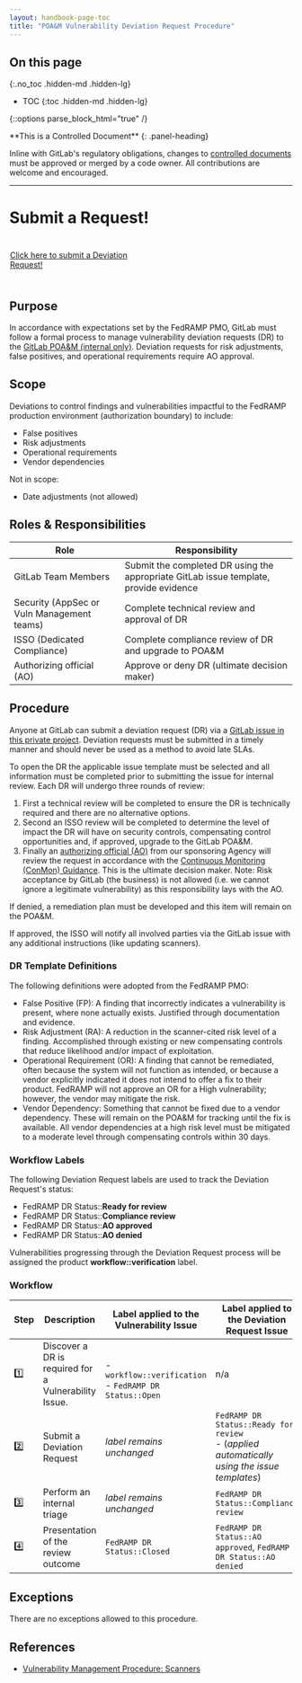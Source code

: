 ```yaml
---
layout: handbook-page-toc
title: "POA&M Vulnerability Deviation Request Procedure"
---
```


## On this page
{:.no_toc .hidden-md .hidden-lg}

- TOC
{:toc .hidden-md .hidden-lg}

{::options parse_block_html="true" /}

<div class="panel panel-gitlab-orange">
**This is a Controlled Document**
{: .panel-heading}
<div class="panel-body">

Inline with GitLab's regulatory obligations, changes to [controlled documents](https://about.gitlab.com/handbook/engineering/security/controlled-document-procedure.html) must be approved or merged by a code owner. All contributions are welcome and encouraged. 

</div>
</div>

---------------------

# Submit a Request!

<div class="flex-row" markdown="0" style="height:80px">
       <a href="https://gitlab.com/gitlab-com/gl-security/security-assurance/security-compliance-commercial-and-dedicated/team-security-dedicated-compliance/poam-deviation-requests/-/issues" class="btn btn-purple-inv" style="width:45%;height:100%;margin:1px;display:flex;justify-content:center;align-items:center;">Click here to submit a Deviation Request!</a>

</div>

## Purpose
In accordance with expectations set by the FedRAMP PMO, GitLab must follow a formal process to manage vulnerability deviation requests (DR) to the [GitLab POA&M (internal only)](https://docs.google.com/spreadsheets/d/1Tj3_vqNp34CSIHZsiSI0eM2zdfG574CD/edit?usp=sharing&ouid=107738356047141217629&rtpof=true&sd=true). Deviation requests for risk adjustments, false positives, and operational requirements require AO approval.  

## Scope
Deviations to control findings and vulnerabilities impactful to the FedRAMP production environment (authorization boundary) to include:
- False positives 
- Risk adjustments 
- Operational requirements
- Vendor dependencies 

Not in scope:
- Date adjustments (not allowed)

## Roles & Responsibilities

| Role | Responsibility |
| ------- | ------- |
| GitLab Team Members | Submit the completed DR using the appropriate GitLab issue template, provide evidence | 
| Security (AppSec or Vuln Management teams) | Complete technical review and approval of DR |
| ISSO (Dedicated Compliance) | Complete compliance review of DR and upgrade to POA&M |
| Authorizing official (AO) | Approve or deny DR (ultimate decision maker) |

## Procedure
Anyone at GitLab can submit a deviation request (DR) via a [GitLab issue in this private project](https://gitlab.com/gitlab-com/gl-security/security-assurance/security-compliance-commercial-and-dedicated/team-security-dedicated-compliance/poam-deviation-requests). Deviation requests must be submitted in a timely manner and should never be used as a method to avoid late SLAs. 

To open the DR the applicable issue template must be selected and all information must be completed prior to submitting the issue for internal review. Each DR will undergo three rounds of review:

1. First a technical review will be completed to ensure the DR is technically required and there are no alternative options. 
1. Second an ISSO review will be completed to determine the level of impact the DR will have on security controls, compensating control opportunities and, if approved, upgrade to the GitLab POA&M.
1. Finally an [authorizing official (AO)](https://csrc.nist.gov/glossary/term/authorizing_official) from our sponsoring Agency will review the request in accordance with the [Continuous Monitoring (ConMon) Guidance](https://www.fedramp.gov/assets/resources/documents/CSP_Continuous_Monitoring_Strategy_Guide.pdf). This is the ultimate decision maker. Note: Risk acceptance by GitLab (the business) is not allowed (i.e. we cannot ignore a legitimate vulnerability) as this responsibility lays with the AO.

If denied, a remediation plan must be developed and this item will remain on the POA&M. 

If approved, the ISSO will notify all involved parties via the GitLab issue with any additional instructions (like updating scanners).

### DR Template Definitions 
The following definitions were adopted from the FedRAMP PMO:
- False Positive (FP): A finding that incorrectly indicates a vulnerability is present, where none actually exists. Justified through documentation and evidence. 
- Risk Adjustment (RA): A reduction in the scanner-cited risk level of a finding. Accomplished through existing or new compensating controls that reduce likelihood and/or impact of exploitation. 
- Operational Requirement (OR): A finding that cannot be remediated, often because the system will not function as intended, or because a vendor explicitly indicated it does not intend to offer a fix to their product. FedRAMP will not approve an OR for a High vulnerability; however, the vendor may mitigate the risk. 
- Vendor Dependency: Something that cannot be fixed due to a vendor dependency. These will remain on the POA&M for tracking until the fix is available. All vendor dependencies at a high risk level must be mitigated to a moderate level
through compensating controls within 30 days. 

### Workflow Labels

The following Deviation Request labels are used to track the Deviation Request's status:
* FedRAMP DR Status::**Ready for review**
* FedRAMP DR Status::**Compliance review**
* FedRAMP DR Status::**AO approved**
* FedRAMP DR Status::**AO denied**

Vulnerabilities progressing through the Deviation Request process will be assigned the product **workflow::verification** label.

### Workflow

| Step | Description | Label applied to the Vulnerability Issue | Label applied to the Deviation Request Issue |
| ------ | ------ | ------ | ------ |
| :one:  | Discover a DR is required for a Vulnerability Issue.    |<br> - `workflow::verification`<br> - `FedRAMP DR Status::Open` | n/a |
| :two:  | Submit a Deviation Request | _label remains unchanged_ |`FedRAMP DR Status::Ready for review` <br> -  (_applied automatically using the issue templates_) |
| :three:  | Perform an internal triage |_label remains unchanged_  |`FedRAMP DR Status::Compliance review` |
| :four:  | Presentation of the review outcome | `FedRAMP DR Status::Closed` | `FedRAMP DR Status::AO approved`, `FedRAMP DR Status::AO denied` |
## Exceptions
There are no exceptions allowed to this procedure. 

## References
- [Vulnerability Management Procedure: Scanners](https://about.gitlab.com/handbook/engineering/security/threat-management/vulnerability-management/)
